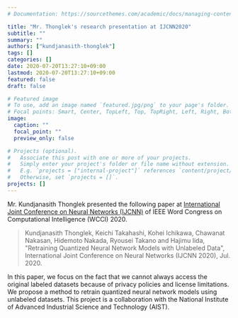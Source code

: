 ```yaml
---
# Documentation: https://sourcethemes.com/academic/docs/managing-content/

title: "Mr. Thonglek's research presentation at IJCNN2020"
subtitle: ""
summary: ""
authors: ["kundjanasith-thonglek"]
tags: []
categories: []
date: 2020-07-20T13:27:10+09:00
lastmod: 2020-07-20T13:27:10+09:00
featured: false
draft: false

# Featured image
# To use, add an image named `featured.jpg/png` to your page's folder.
# Focal points: Smart, Center, TopLeft, Top, TopRight, Left, Right, BottomLeft, Bottom, BottomRight.
image:
  caption: ""
  focal_point: ""
  preview_only: false

# Projects (optional).
#   Associate this post with one or more of your projects.
#   Simply enter your project's folder or file name without extension.
#   E.g. `projects = ["internal-project"]` references `content/project/deep-learning/index.md`.
#   Otherwise, set `projects = []`.
projects: []
---
```


Mr. Kundjanasith Thonglek presented the following paper at [International Joint Conference
on Neural Networks (IJCNN)](https://wcci2020.org/ijcnn-2020-program/) of IEEE Word Congress on Computational Intelligence (WCCI) 2020.

> Kundjanasith Thonglek, Keichi Takahashi, Kohei Ichikawa, Chawanat Nakasan, Hidemoto Nakada, Ryousei Takano and Hajimu Iida, 
> "Retraining Quantized Neural Network Models with Unlabeled Data", International Joint Conference on Neural Networks (IJCNN 2020), Jul. 2020.

In this paper, we focus on the fact that we cannot always access the original labeled datasets because of privacy policies and license limitations. We propose a method to retrain quantized neural network models using unlabeled datasets.
This project is a collaboration with the National Institute of Advanced Industrial Science and Technology (AIST).

